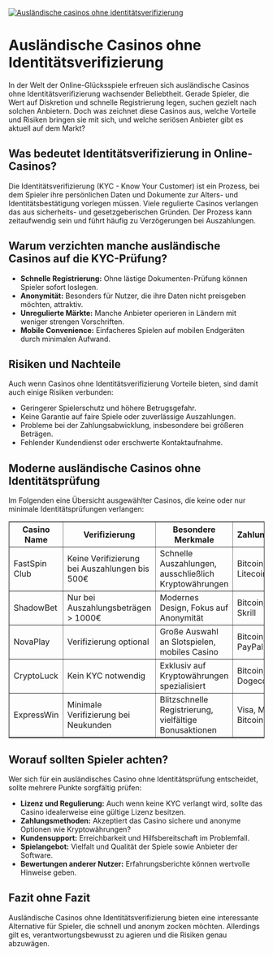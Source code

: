 [![Ausländische casinos ohne identitätsverifizierung](https://123-caf.pages.dev/gitsignup.png)](https://vrmoo.ru/Bt82HjjY)

<h1>Ausländische Casinos ohne Identitätsverifizierung</h1> <p>In der Welt der Online-Glücksspiele erfreuen sich ausländische Casinos ohne Identitätsverifizierung wachsender Beliebtheit. Gerade Spieler, die Wert auf Diskretion und schnelle Registrierung legen, suchen gezielt nach solchen Anbietern. Doch was zeichnet diese Casinos aus, welche Vorteile und Risiken bringen sie mit sich, und welche seriösen Anbieter gibt es aktuell auf dem Markt?</p>  <h2>Was bedeutet Identitätsverifizierung in Online-Casinos?</h2> <p>Die Identitätsverifizierung (KYC - Know Your Customer) ist ein Prozess, bei dem Spieler ihre persönlichen Daten und Dokumente zur Alters- und Identitätsbestätigung vorlegen müssen. Viele regulierte Casinos verlangen das aus sicherheits- und gesetzgeberischen Gründen. Der Prozess kann zeitaufwendig sein und führt häufig zu Verzögerungen bei Auszahlungen.</p>  <h2>Warum verzichten manche ausländische Casinos auf die KYC-Prüfung?</h2> <ul>   <li><strong>Schnelle Registrierung:</strong> Ohne lästige Dokumenten-Prüfung können Spieler sofort loslegen.</li>   <li><strong>Anonymität:</strong> Besonders für Nutzer, die ihre Daten nicht preisgeben möchten, attraktiv.</li>   <li><strong>Unregulierte Märkte:</strong> Manche Anbieter operieren in Ländern mit weniger strengen Vorschriften.</li>   <li><strong>Mobile Convenience:</strong> Einfacheres Spielen auf mobilen Endgeräten durch minimalen Aufwand.</li> </ul>  <h2>Risiken und Nachteile</h2> <p>Auch wenn Casinos ohne Identitätsverifizierung Vorteile bieten, sind damit auch einige Risiken verbunden:</p> <ul>   <li>Geringerer Spielerschutz und höhere Betrugsgefahr.</li>   <li>Keine Garantie auf faire Spiele oder zuverlässige Auszahlungen.</li>   <li>Probleme bei der Zahlungsabwicklung, insbesondere bei größeren Beträgen.</li>   <li>Fehlender Kundendienst oder erschwerte Kontaktaufnahme.</li> </ul>  <h2>Moderne ausländische Casinos ohne Identitätsprüfung</h2> <p>Im Folgenden eine Übersicht ausgewählter Casinos, die keine oder nur minimale Identitätsprüfungen verlangen:</p>  <table border="1" cellpadding="6" cellspacing="0">   <thead>     <tr>       <th>Casino Name</th>       <th>Verifizierung</th>       <th>Besondere Merkmale</th>       <th>Zahlungsmethoden</th>     </tr>   </thead>   <tbody>     <tr>       <td>FastSpin Club</td>       <td>Keine Verifizierung bei Auszahlungen bis 500€</td>       <td>Schnelle Auszahlungen, ausschließlich Kryptowährungen</td>       <td>Bitcoin, Ethereum, Litecoin</td>     </tr>     <tr>       <td>ShadowBet</td>       <td>Nur bei Auszahlungsbeträgen > 1000€</td>       <td>Modernes Design, Fokus auf Anonymität</td>       <td>Bitcoin, Neteller, Skrill</td>     </tr>     <tr>       <td>NovaPlay</td>       <td>Verifizierung optional</td>       <td>Große Auswahl an Slotspielen, mobiles Casino</td>       <td>Bitcoin, Kreditkarte, PayPal</td>     </tr>     <tr>       <td>CryptoLuck</td>       <td>Kein KYC notwendig</td>       <td>Exklusiv auf Kryptowährungen spezialisiert</td>       <td>Bitcoin, Ripple, Dogecoin</td>     </tr>     <tr>       <td>ExpressWin</td>       <td>Minimale Verifizierung bei Neukunden</td>       <td>Blitzschnelle Registrierung, vielfältige Bonusaktionen</td>       <td>Visa, MasterCard, Bitcoin</td>     </tr>   </tbody> </table>  <h2>Worauf sollten Spieler achten?</h2> <p>Wer sich für ein ausländisches Casino ohne Identitätsprüfung entscheidet, sollte mehrere Punkte sorgfältig prüfen:</p> <ul>   <li><strong>Lizenz und Regulierung:</strong> Auch wenn keine KYC verlangt wird, sollte das Casino idealerweise eine gültige Lizenz besitzen.</li>   <li><strong>Zahlungsmethoden:</strong> Akzeptiert das Casino sichere und anonyme Optionen wie Kryptowährungen?</li>   <li><strong>Kundensupport:</strong> Erreichbarkeit und Hilfsbereitschaft im Problemfall.</li>   <li><strong>Spielangebot:</strong> Vielfalt und Qualität der Spiele sowie Anbieter der Software.</li>   <li><strong>Bewertungen anderer Nutzer:</strong> Erfahrungsberichte können wertvolle Hinweise geben.</li> </ul>  <h2>Fazit ohne Fazit</h2> <p>Ausländische Casinos ohne Identitätsverifizierung bieten eine interessante Alternative für Spieler, die schnell und anonym zocken möchten. Allerdings gilt es, verantwortungsbewusst zu agieren und die Risiken genau abzuwägen.</p>
